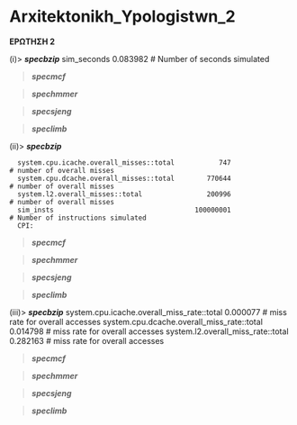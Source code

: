 # Arxitektonikh_Ypologistwn_2




**ΕΡΩΤΗΣΗ 2**

(i)> _**specbzip**_
    sim_seconds                                  0.083982                       # Number of seconds simulated
   
   >_**specmcf**_

   >_**spechmmer**_
   
   >_**specsjeng**_
   
   >_**speclimb**_



(ii)> _**specbzip**_

      system.cpu.icache.overall_misses::total           747                       # number of overall misses
      system.cpu.dcache.overall_misses::total        770644                       # number of overall misses
      system.l2.overall_misses::total                200996                       # number of overall misses
      sim_insts                                   100000001                       # Number of instructions simulated
      CPI:
   
   >_**specmcf**_

   >_**spechmmer**_
   
   >_**specsjeng**_
   
   >_**speclimb**_



(iii)> _**specbzip**_
      system.cpu.icache.overall_miss_rate::total     0.000077                       # miss rate for overall accesses
      system.cpu.dcache.overall_miss_rate::total     0.014798                       # miss rate for overall accesses
      system.l2.overall_miss_rate::total           0.282163                       # miss rate for overall accesses
   
   >_**specmcf**_

   >_**spechmmer**_
   
   >_**specsjeng**_
   
   >_**speclimb**_





